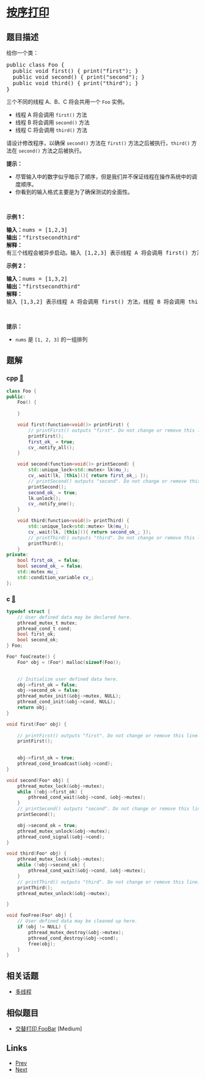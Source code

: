 
# [按序打印](https://leetcode-cn.com/problems/print-in-order)

## 题目描述

<p>给你一个类：</p>

<pre>
public class Foo {
&nbsp; public void first() { print("first"); }
&nbsp; public void second() { print("second"); }
&nbsp; public void third() { print("third"); }
}</pre>

<p>三个不同的线程 A、B、C 将会共用一个&nbsp;<code>Foo</code>&nbsp;实例。</p>

<ul>
	<li>线程 A 将会调用 <code>first()</code> 方法</li>
	<li>线程 B 将会调用&nbsp;<code>second()</code> 方法</li>
	<li>线程 C 将会调用 <code>third()</code> 方法</li>
</ul>

<p>请设计修改程序，以确保 <code>second()</code> 方法在 <code>first()</code> 方法之后被执行，<code>third()</code> 方法在 <code>second()</code> 方法之后被执行。</p>

<p><strong>提示：</strong></p>

<ul>
	<li>尽管输入中的数字似乎暗示了顺序，但是我们并不保证线程在操作系统中的调度顺序。</li>
	<li>你看到的输入格式主要是为了确保测试的全面性。</li>
</ul>

<p>&nbsp;</p>

<p><strong>示例 1：</strong></p>

<pre>
<strong>输入：</strong>nums = [1,2,3]
<strong>输出：</strong>"firstsecondthird"
<strong>解释：</strong>
有三个线程会被异步启动。输入 [1,2,3] 表示线程 A 将会调用 first() 方法，线程 B 将会调用 second() 方法，线程 C 将会调用 third() 方法。正确的输出是 "firstsecondthird"。
</pre>

<p><strong>示例 2：</strong></p>

<pre>
<strong>输入：</strong>nums = [1,3,2]
<strong>输出：</strong>"firstsecondthird"
<strong>解释：</strong>
输入 [1,3,2] 表示线程 A 将会调用 first() 方法，线程 B 将会调用 third() 方法，线程 C 将会调用 second() 方法。正确的输出是 "firstsecondthird"。</pre>

<p>&nbsp;</p>

<ul>
</ul>
<strong>提示：</strong>

<ul>
	<li><code>nums</code> 是 <code>[1, 2, 3]</code> 的一组排列</li>
</ul>


## 题解

### cpp [🔗](print-in-order.cpp) 
```cpp
class Foo {
public:
    Foo() {
        
    }

    void first(function<void()> printFirst) {
        // printFirst() outputs "first". Do not change or remove this line.
        printFirst();
        first_ok_ = true;
        cv_.notify_all();
    }

    void second(function<void()> printSecond) {
        std::unique_lock<std::mutex> lk(mu_);
        cv_.wait(lk, [this](){ return first_ok_; });
        // printSecond() outputs "second". Do not change or remove this line.
        printSecond();
        second_ok_ = true;
        lk.unlock();
        cv_.notify_one();
    }

    void third(function<void()> printThird) {
        std::unique_lock<std::mutex> lk(mu_);
        cv_.wait(lk, [this](){ return second_ok_; });
        // printThird() outputs "third". Do not change or remove this line.
        printThird();
    }
private:
    bool first_ok_ = false;
    bool second_ok_ = false;
    std::mutex mu_;
    std::condition_variable cv_;
};
```
### c [🔗](print-in-order.c) 
```c
typedef struct {
    // User defined data may be declared here.
    pthread_mutex_t mutex;
    pthread_cond_t cond;
    bool first_ok;
    bool second_ok;
} Foo;

Foo* fooCreate() {
    Foo* obj = (Foo*) malloc(sizeof(Foo));
    

    // Initialize user defined data here.
    obj->first_ok = false;
    obj->second_ok = false;
    pthread_mutex_init(&obj->mutex, NULL);
    pthread_cond_init(&obj->cond, NULL);
    return obj;
}

void first(Foo* obj) {
    
    // printFirst() outputs "first". Do not change or remove this line.
    printFirst();

    
    obj->first_ok = true;
    pthread_cond_broadcast(&obj->cond);
}

void second(Foo* obj) {
    pthread_mutex_lock(&obj->mutex);
    while (!obj->first_ok) {
        pthread_cond_wait(&obj->cond, &obj->mutex);
    }
    // printSecond() outputs "second". Do not change or remove this line.
    printSecond();

    obj->second_ok = true;
    pthread_mutex_unlock(&obj->mutex);
    pthread_cond_signal(&obj->cond);
}

void third(Foo* obj) {
    pthread_mutex_lock(&obj->mutex);
    while (!obj->second_ok) {
        pthread_cond_wait(&obj->cond, &obj->mutex);
    }
    // printThird() outputs "third". Do not change or remove this line.
    printThird();
    pthread_mutex_unlock(&obj->mutex);

}

void fooFree(Foo* obj) {
    // User defined data may be cleaned up here.
    if (obj != NULL) {
        pthread_mutex_destroy(&obj->mutex);
        pthread_cond_destroy(&obj->cond);
        free(obj);
    }
}
```


## 相关话题

- [多线程](../../tags/concurrency.md) 


## 相似题目

- [交替打印 FooBar](../print-foobar-alternately/README.md)  [Medium] 


## Links

- [Prev](../print-foobar-alternately/README.md) 
- [Next](../design-bounded-blocking-queue/README.md) 

